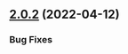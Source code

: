

## [2.0.2](https://github.com/JergusKacmar/release-it-showcase/compare/2.0.1...2.0.2) (2022-04-12)


### Bug Fixes